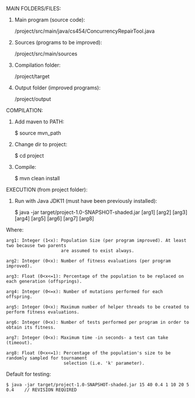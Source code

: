 MAIN FOLDERS/FILES:

1) Main program (source code):

    /project/src/main/java/cs454/ConcurrencyRepairTool.java

2) Sources (programs to be improved):

    /project/src/main/sources

3) Compilation folder:

    /project/target

4) Output folder (improved programs):

    /project/output


COMPILATION:

1) Add maven to PATH:

    $ source mvn_path

2) Change dir to project:

    $ cd project

3) Compile:

    $ mvn clean install


EXECUTION (from project folder):

1) Run with Java JDK11 (must have been previously installed):

    $ java -jar target/project-1.0-SNAPSHOT-shaded.jar [arg1] [arg2] [arg3] [arg4] [arg5] [arg6] [arg7] [arg8]

Where:

    arg1: Integer (1<x): Population Size (per program improved). At least two because two parents
                         are assumed to exist always.

    arg2: Integer (0<x): Number of fitness evaluations (per program improved).

    arg3: Float (0<x<=1): Percentage of the population to be replaced on each generation (offsprings).

    arg4: Integer (0<=x): Number of mutations performed for each offspring.

    arg5: Integer (0<x): Maximum number of helper threads to be created to perform fitness evaluations.

    arg6: Integer (0<x): Number of tests performed per program in order to obtain its fitness.

    arg7: Integer (0<x): Maximum time -in seconds- a test can take (timeout).

    arg8: Float (0<x<=1): Percentage of the population's size to be randomly sampled for tournament
                          selection (i.e. 'k' parameter).

Default for testing:

    $ java -jar target/project-1.0-SNAPSHOT-shaded.jar 15 40 0.4 1 10 20 5 0.4    // REVISION REQUIRED